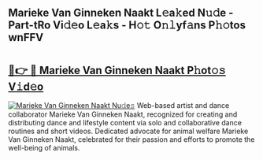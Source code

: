 ## Marieke Van Ginneken Naakt L𝚎a𝚔ed N𝚞𝚍e - Part-tRo Vi𝚍𝚎o L𝚎a𝚔s - H𝚘𝚝 O𝚗𝚕yf𝚊ns P𝚑𝚘tos wnFFV

# <h2><a href="http://kfewen.oniu.top/?m=Marieke+Van+Ginneken+Naakt">🔗👉 🔴 Marieke Van Ginneken Naakt P𝚑ot𝚘𝚜 V𝚒d𝚎o</a></h2>

[![Marieke Van Ginneken Naakt Nu𝚍e𝚜](https://i.imgur.com/0qMVB7G.gif)](http://kfewen.oniu.top/?m=Marieke+Van+Ginneken+Naakt)
Web-based artist and dance collaborator Marieke Van Ginneken Naakt, recognized for creating and distributing dance and lifestyle content via solo and collaborative dance routines and short videos. Dedicated advocate for animal welfare Marieke Van Ginneken Naakt, celebrated for their passion and efforts to promote the well-being of animals.  
